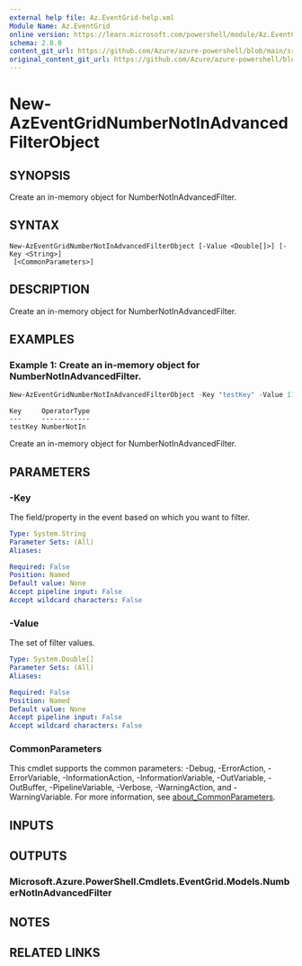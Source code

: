 ```yaml
---
external help file: Az.EventGrid-help.xml
Module Name: Az.EventGrid
online version: https://learn.microsoft.com/powershell/module/Az.EventGrid/new-azeventgridnumbernotinadvancedfilterobject
schema: 2.0.0
content_git_url: https://github.com/Azure/azure-powershell/blob/main/src/EventGrid/EventGrid/help/New-AzEventGridNumberNotInAdvancedFilterObject.md
original_content_git_url: https://github.com/Azure/azure-powershell/blob/main/src/EventGrid/EventGrid/help/New-AzEventGridNumberNotInAdvancedFilterObject.md
---
```


# New-AzEventGridNumberNotInAdvancedFilterObject

## SYNOPSIS
Create an in-memory object for NumberNotInAdvancedFilter.

## SYNTAX

```
New-AzEventGridNumberNotInAdvancedFilterObject [-Value <Double[]>] [-Key <String>]
 [<CommonParameters>]
```

## DESCRIPTION
Create an in-memory object for NumberNotInAdvancedFilter.

## EXAMPLES

### Example 1: Create an in-memory object for NumberNotInAdvancedFilter.
```powershell
New-AzEventGridNumberNotInAdvancedFilterObject -Key "testKey" -Value 11.22,22.33
```

```output
Key     OperatorType
---     ------------
testKey NumberNotIn
```

Create an in-memory object for NumberNotInAdvancedFilter.

## PARAMETERS

### -Key
The field/property in the event based on which you want to filter.

```yaml
Type: System.String
Parameter Sets: (All)
Aliases:

Required: False
Position: Named
Default value: None
Accept pipeline input: False
Accept wildcard characters: False
```

### -Value
The set of filter values.

```yaml
Type: System.Double[]
Parameter Sets: (All)
Aliases:

Required: False
Position: Named
Default value: None
Accept pipeline input: False
Accept wildcard characters: False
```

### CommonParameters
This cmdlet supports the common parameters: -Debug, -ErrorAction, -ErrorVariable, -InformationAction, -InformationVariable, -OutVariable, -OutBuffer, -PipelineVariable, -Verbose, -WarningAction, and -WarningVariable. For more information, see [about_CommonParameters](http://go.microsoft.com/fwlink/?LinkID=113216).

## INPUTS

## OUTPUTS

### Microsoft.Azure.PowerShell.Cmdlets.EventGrid.Models.NumberNotInAdvancedFilter

## NOTES

## RELATED LINKS
